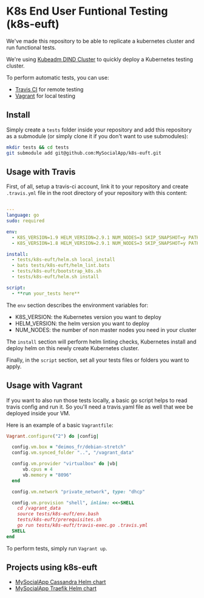 # K8s End User Funtional Testing (k8s-euft)

We've made this repository to be able to replicate a kubernetes cluster and run functional tests.

We're using [Kubeadm DIND Cluster](https://github.com/kubernetes-sigs/kubeadm-dind-cluster) to quickly deploy a Kubernetes testing cluster.

To perform automatic tests, you can use:
* [Travis CI](https://travis-ci.org/) for remote testing
* [Vagrant](https://www.vagrantup.com/) for local testing

## Install

Simply create a `tests` folder inside your repository and add this repository as a submodule (or simply clone it if you don't want to use submodules):

```bash
mkdir tests && cd tests
git submodule add git@github.com:MySocialApp/k8s-euft.git
```

## Usage with Travis

First, of all, setup a travis-ci account, link it to your repository and create `.travis.yml` file in the root directory of your repository with this content:

```yaml

---
language: go
sudo: required

env:
  - K8S_VERSION=1.9 HELM_VERSION=2.9.1 NUM_NODES=3 SKIP_SNAPSHOT=y PATH="$HOME/.kubeadm-dind-cluster:/tmp/linux-amd64:$PATH"
  - K8S_VERSION=1.8 HELM_VERSION=2.9.1 NUM_NODES=3 SKIP_SNAPSHOT=y PATH="$HOME/.kubeadm-dind-cluster:/tmp/linux-amd64:$PATH"

install:
  - tests/k8s-euft/helm.sh local_install
  - bats tests/k8s-euft/helm_lint.bats
  - tests/k8s-euft/bootstrap_k8s.sh
  - tests/k8s-euft/helm.sh install

script:
  - **run your_tests here**
```

The `env` section describes the environment variables for:
* K8S_VERSION: the Kubernetes version you want to deploy
* HELM_VERSION: the helm version you want to deploy
* NUM_NODES: the number of non master nodes you need in your cluster

The `install` section will perform helm linting checks, Kubernetes install and deploy helm on this newly create Kubernetes cluster.

Finally, in the `script` section, set all your tests files or folders you want to apply.

## Usage with Vagrant

If you want to also run those tests locally, a basic go script helps to read travis config and run it. So you'll need a travis.yaml file as well that wee be deployed inside your VM.

Here is an example of a basic `Vagrantfile`:

```ruby
Vagrant.configure("2") do |config|

  config.vm.box = "deimos_fr/debian-stretch"
  config.vm.synced_folder "..", "/vagrant_data"

  config.vm.provider "virtualbox" do |vb|
      vb.cpus = 4
      vb.memory = "8096"
  end

  config.vm.network "private_network", type: "dhcp"

  config.vm.provision "shell", inline: <<-SHELL
    cd /vagrant_data
    source tests/k8s-euft/env.bash
    tests/k8s-euft/prerequisites.sh
    go run tests/k8s-euft/travis-exec.go .travis.yml
  SHELL
end
```
To perform tests, simply run `Vagrant up`.

## Projects using k8s-euft
* [MySocialApp Cassandra Helm chart](https://github.com/MySocialApp/kubernetes-helm-chart-cassandra)
* [MySocialApp Traefik Helm chart](https://github.com/MySocialApp/kubernetes-helm-chart-traefik)
